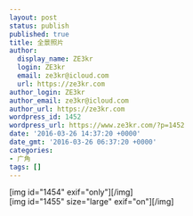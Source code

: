 ```yaml
---
layout: post
status: publish
published: true
title: 全景照片
author:
  display_name: ZE3kr
  login: ZE3kr
  email: ze3kr@icloud.com
  url: https://ze3kr.com
author_login: ZE3kr
author_email: ze3kr@icloud.com
author_url: https://ze3kr.com
wordpress_id: 1452
wordpress_url: https://www.ze3kr.com/?p=1452
date: '2016-03-26 14:37:20 +0000'
date_gmt: '2016-03-26 06:37:20 +0000'
categories:
- 广角
tags: []
---
```

<p>[img id="1454" exif="only"][/img]<br />
[img id="1455" size="large" exif="on"][/img]</p>
